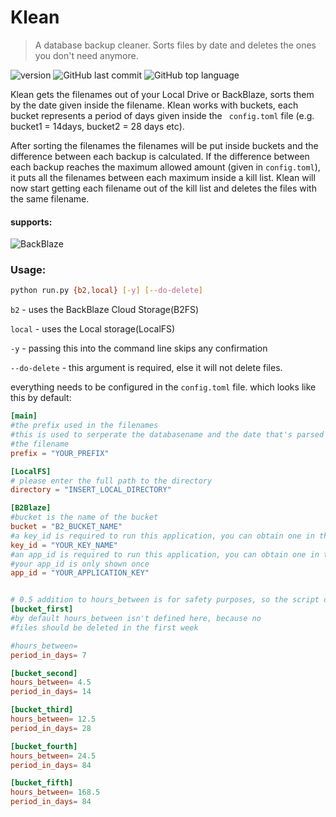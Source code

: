 # Klean

> A database backup cleaner. Sorts files by date and deletes the ones you don't need anymore. 

![version](https://img.shields.io/github/v/release/kevinkosterr/Klean?include_prereleases)
![GitHub last commit](https://img.shields.io/github/last-commit/kevinkosterr/Klean)
![GitHub top language](https://img.shields.io/github/languages/top/kevinkosterr/Klean)

Klean gets the filenames out of your Local Drive or BackBlaze, sorts them by the date given inside the filename.  Klean works with buckets, each bucket represents a period of days given inside the ` config.toml` file (e.g. bucket1 = 14days, bucket2 = 28 days etc). 

After sorting the filenames the filenames will be put inside buckets and the difference between each backup is calculated. If the difference between each backup reaches the maximum allowed amount (given in `config.toml`), it puts all the filenames between each maximum inside a kill list. Klean will now start getting each filename out of the kill list and deletes the files with the same filename.

#### supports:

![BackBlaze](https://www.backblaze.com/pics/backblaze-logo.gif)
<br>

### Usage:

```bash
python run.py {b2,local} [-y] [--do-delete]
```

`b2` - uses the BackBlaze Cloud Storage(B2FS)

`local` - uses the Local storage(LocalFS)

`-y` - passing this into the command line skips any confirmation

`--do-delete` - this argument is required, else it will not delete files.

everything needs to be configured in the `config.toml` file. which looks like this by default:

```toml
[main]
#the prefix used in the filenames
#this is used to serperate the databasename and the date that's parsed within
#the filename
prefix = "YOUR_PREFIX"

[LocalFS]
# please enter the full path to the directory
directory = "INSERT_LOCAL_DIRECTORY"

[B2Blaze]
#bucket is the name of the bucket
bucket = "B2_BUCKET_NAME"
#a key_id is required to run this application, you can obtain one in the B2 portal
key_id = "YOUR_KEY_NAME"
#an app_id is required to run this application, you can obtain one in the B2 portal
#your app_id is only shown once
app_id = "YOUR_APPLICATION_KEY"


# 0.5 addition to hours_between is for safety purposes, so the script doesn't accidentally delete wrong files.
[bucket_first]
#by default hours_between isn't defined here, because no
#files should be deleted in the first week

#hours_between=
period_in_days= 7

[bucket_second]
hours_between= 4.5
period_in_days= 14

[bucket_third]
hours_between= 12.5
period_in_days= 28

[bucket_fourth]
hours_between= 24.5
period_in_days= 84

[bucket_fifth]
hours_between= 168.5
period_in_days= 84
```

